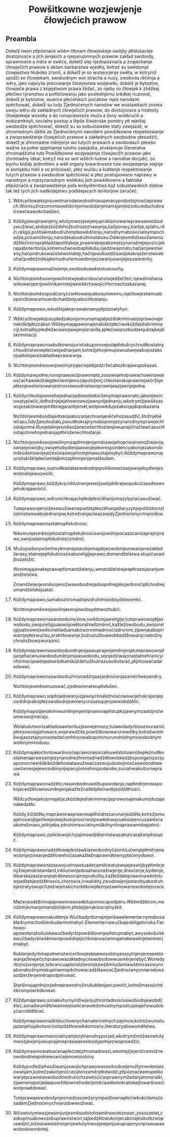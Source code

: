 <h1 align='center'>Powšitkowne wozjewjenje čłowjećich prawow</h1>
<h2>Preambla</h2>
<p>Dokelž twori płipóznaće wšěm čłonam čłowjeskeje swójby płisłušaceje dostojnosće a jich jenakich a njeparujomnych prawow zakład swobody, sprawnosće a měra w swěće,
dokelž stej njedopóznaće a znajechanje čłowječich prawow k aktam barbarstwa wjedłoj, kotrež su swědomje člowjestwa hłuboko zranili, a dokelž je so wutworjenje swěta, w kotrymž spožči so člowjekam, swobodnym wot stracha a nuzy, swoboda rěčenja a wěry, jako najwyše prócowanje čłowjestwa wozjewiło,
dokelž je bytostne, člowječe prawa z knjejstwom prawa škitać, zo njeby so čłowjek k zběžkej płećiwo tyranstwu a potłóčowanju jako poslednjemu srědkej nuzował,
dokelž je bytostne, wuwiće płećelskich poćahow mjez narodami spěchować,
dokelž su ludy Zjednoćenych narodow we wustawkach znowa swoju wěru do zakładnych čłowječich prawow, do dostojnosće a hódnoty čłowjeskeje wosoby a do runoprawosće muža a žony wobkrućili a wobzamknyli, socialny postup a lěpše žiwjenske poměry płi wjetšej swobodźe spěchować,
dokelž su so sobustawske staty zawjazali, w zhromadnym dźěle ze Zjednoćenymi narodami powšitkowne respektowanje a zwoprawdźenje člowječich prawow a zakładnych swobodow płesadźić,
dokelž je zhromadne měnjenje wo tutych prawach a swobodach płewšo wažne za połne spjelnjenje tutoho zawjazka,
proklamuje Generalna zhromadźizna
tute Powšitkowne wozjewjenje člowjecičh prawow jako zhromadny ideal, kotryž ma so wot wšěch ludow a narodow docpěć, zo bychu kóždy jednotliwc a wšě organy towaršnosće tute wozjewjenje stajnje w pomjatku měli a so prócowali, płez wučbu a kubłanje respektowanje tutych prawow a swobodow spěchować a płez postupowace naprawy w narodnym a mjezynarodnym wobłuku jich powšitkowne a faktiske płipóznaće a zwoprawdźenje pola wobydlerstwa kaž sobustawskich statow tak tež tych jich nadknjejstwu podstejacych teritorijow zaručeć.</p>
<ol>
  <li>
    <p>Wšitcyčłowjekojosuwotnarodaswobodniasujenacypodostojnosćiaprawach.Wonisuzrozumomaswědomjomwobdarjeniamajamjezsobuwduchubratrowstwawobchadźeć.</p>
  </li>
  <li>
    <p>Kóždyjewoprawnjeny,wtutymwozjewjenjuproklamowaneprawaaswobodywužiwać,atobjezkóždehožkulirozeznawanja,kažporasy,barbje,splahu,rěči,religiji,politiskimabodruhimpłeswědčenju,narodnymabosocialnympochadźe,pozamóženju,narodźeabodruhimstatusu.Dalenjesmědźasožanerozdźělečinićnazakładźepolitiskeje,prawniskejeabomjezynarodnejepozicijekrajaaboteritorija,kotremužwosobapłisłuša,njedźiwajonato,hačjenjewotwisny,hačpodrukowaćelstwomsteji,hačnjewobsedźiswójskeknježerstwoabohačpodležiněkajkemudruhemuwobmjezowanjuswojejesuwerenity.</p>
  </li>
  <li>
    <p>Kóždymaprawonažiwjenje,swoboduawěstotuwosohy.</p>
  </li>
  <li>
    <p>Nichtónjesměsownjewólnistwjeaboroboćanstwjedźeržeć;njewólnistwoawikowanjeznjewólnikamistejwewšěchswojichformachzakazanej.</p>
  </li>
  <li>
    <p>Nichtónjesměsopodćisnyććwělowanjuabosurowemu,nječłowjeskemuaboponižowacemuwobchadźenjuabochłostanju.</p>
  </li>
  <li>
    <p>Kóždymaprawo,wšudźejakoprawakmanypłipóznatyhyć.</p>
  </li>
  <li>
    <p>Wšitcyčłowjekojosupłedzakonjomruniamajabjezdiskriminaeijeprawonajenakiškitpłezzakoń.Wšiteymajapawonajenakiškitpłećiwokóždejdiskriminaciji,kotražbypłedležacewozjewjenjezraniła,apłećiwopozbudźenjuktajkejdiskriminaciji.</p>
  </li>
  <li>
    <p>Kóždymaprawonaskutkownujuristiskupomoepolapłisłušnychnutłkostatnychsudnistwowpłećiwojednanjam,kotrežjehojemupowustawjeabopozakonjupłistejacezakładneprawaranja.</p>
  </li>
  <li>
    <p>Nichtónjesměsoswojowólnjezajećwjatbjedźržećabozkrajawupokazać.</p>
  </li>
  <li>
    <p>Kóždymawpołne;runoprawosćiprawonato,zosowojehoprawaćhawinowatosćachawokóždejpłećiwonjemuzapoloženj;chłostanskoprawnejskóržbjepłeznjewotwisneanjestronskesudnistwosprawnjeazjawnjejedna.</p>
  </li>
  <li>
    <p>Kóždychłostajomnehojednanjadlawobskorženymaprawonato,jakonjewinowatyplaćić,dołhožnjejejehowinawzjawnynljednanju,wkotrymžjewšězaswojezakitowanjetrěbnegarantijemět,wotpowědujozakonjejdopokazana</p>
    <p>Nichtónjesměsodlajednanjaabozanjechnanjaněčehozasudźić,štožnjeběwčasu,hdyžjesotostało,ponutłkokrajnymabopomjezynarodnymprawjechłostajomne.Runjetaknjesměsožanećešechłostanjewuprajičhačtewčasuchłostajolnnehojednanjapłihroženechłostanje.</p>
  </li>
  <li>
    <p>Nichtónjesměswojowólnymzapłimnjenjamdoswojehopriwatnenožiwjenja,swojejeswójby,swojehobydlenjaaswojejekorespondencyabonjezakonskimškodamswojeječesćeaswojehomjenawustajenybyć.Kóždymaprawonajuristiskiškitpłećiwotajkimzapłimnjenjamaškodam.</p>
  </li>
  <li>
    <p>Kóždymaprawo,soznutłkaslataswobodnjepohibowaćasejswojebydlenjeswobodnjewuzwolić.</p>
    <p>Kóždymaprawo,kóždykra;inkluziwnjeswójswójskikrajwopušcićasodoswojehokrajawróćić.</p>
  </li>
  <li>
    <p>Kóždymaprawo,wdrunichkrajachpłedpłesćěhanjomazylpytaćawužiwać.</p>
    <p>Tuteprawonjemóžesowužiwaćwpadźepłesćěhanjadlaryzynjepolitiskicnzłóstnistwowabojednanjow,kotrežranjacileazasadyZjednoćenycnnarodow.</p>
  </li>
  <li>
    <p>Kóždymaprawonastatnupłisłušnosć.</p>
    <p>Nikomunjesměsojehostatnapłisłušnosćswojowólnjesćazaćanizaprajićprawo,swojustatnupłisłušnosćzměnić.</p>
  </li>
  <li>
    <p>Mužojoažonywžeńtwykmanejstarobjemajabjezwobmjezowanjanazakładźerasy,statnejepłisłušnosćeaboreligijeprawo,domandželstwa.stupićaswójbuzaložić.</p>
    <p>Wonimajajenakeprawapłizmandźelenju,wmandźelstwjeapłirozwjazanjumandźelstwa.</p>
    <p>Zmandźelenjesměsojenožwswobodnejadospołnejpłezjednosćipłichodnejumandźelskejustać.</p>
  </li>
  <li>
    <p>Kóždymaprawo,samabozhromadnjezdruhimiwobsydstwoměć.</p>
    <p>Nichtónjesměswojowólnjeswojewobsydstwozhubić.</p>
  </li>
  <li>
    <p>Kóždymaprawonaswobodumyslow,swědomjaareligije;tuteprawowopłijaswobodu,swojureligijuaswójswětonahladzměnić,kažtežswobodu,swojureligijuaboswójswětonahladsamabowznromadnosćizdrunimi,zjawnjeabopriwatnjepłezwučbu,praktikowanje,božuslužbuawobkedžbowanjcnabožnychnaložkowzwuraznić.</p>
  </li>
  <li>
    <p>Kóždymaprawonaswoboduměnjenjaawuprajenjeměnjenjatuteprawowopłijanjehaćenuswoboduměnjenjaaswobodu,sejnjedźiwajonastatnehranicyinformacijeaidejezesrědkamikóždehožkulirazuwobstarać,płijimowaćadaledawać.</p>
  </li>
  <li>
    <p>Kóždymaprawonaswoboduzhromadźnjaazjednoćenjazaměrliwezaměry.</p>
    <p>Nichtónjesměsonuzowač,zjednoćenstwupłisłušeć.</p>
  </li>
  <li>
    <p>Kóždymaprawo,sopłirjadowanjuzjawnychnaležnosćowswojehokrajanjeposrědnjeabopłezswobodnjewolenycnzastupjerjowwobdźělić.</p>
    <p>Kóždymapodjenakimiwuměnjenjemiprawonapłistupkzjawnymzastojnstwamwswojimkraju.</p>
    <p>Wolaludutworizakładzaawtorituzjawnejemocy;tutawoladyrbisozwuraznićpłezsowospjetowace,woprawdźite,powšitkownearunewólby,kotrežwotměwajasoztajnymwotedaćomhłosowabopotomurunohódnymswobodnymwólbnymmodusu.</p>
  </li>
  <li>
    <p>Kóždymajakočłontowaršnosćeprawonasocialnuwěstotuamóžepłeznutłkostatnenaprawyamjezynarodnezhromadnedźěłowobkedźbujoorganizacijuapomocnesrědkikóždehostatawužiwaćzaswojudostojnosćaswobodnewuwićeswojejewosobinynjeparujomnehospodarske,socialneakulturneprawa</p>
  </li>
  <li>
    <p>Kóždymaprawonadźělo,naswobodnuwólbupowołanja,napłiměrjeneaspokojacedźělowewuměnjenjakažtežnaškitpłećiwobjezdźěłnosći.</p>
    <p>Wšitcyčłowjekojomajabjczkóždejediskriminacijeprawonajenakumzduzajenakedźěło.</p>
    <p>Kóždy,kiždźěła,maprawonasprawneapłihódnezarunanjedźěła,kotrežjemuajehoswójbječłowjeskejdostojnosćiwotpowědowacueksistencuzawěsćaakotrežmaso,jelitrjeba,zdruhimisocialnymiškitnynlinaprawamidopjelnić.</p>
    <p>Kóždymaprawo,zaškitswojichzajimowdźěłarnistwazałoźićatajkimpłistupić.</p>
  </li>
  <li>
    <p>Kóždymaprawonadźěłowepłestawkiaswobodnyčasinkluziwnjepłiměrjenewobmjezowanjedźělowehočasakažtežnaprawidłownypłaćenydowol.</p>
  </li>
  <li>
    <p>Kóždymaprawonazaswojustrowotuaderjeměćeatuswojejeswójbypłiměrjenyžiwjenskistandard,inkluziwnjedosahacezežiwjenje,drasćenje,bydlenje,lěkarskezastaranjeatrěbnesocialneposłužby,kažteždaleprawonawěstotuwpadźebjezdźěłnosće,chorosće,inwalidity,zwudowjenjastarobyabodruhejestratyswojichzežiwjenskichsrědkowpłeznjezawinowanewobstejnosće.</p>
    <p>Maćerjeadźěćimajaprawonawosebitupomocapodpěru.Wšěmdźěćom,mandźelskimanjemandźelskim,płistejijenakisocialnyškit.</p>
  </li>
  <li>
    <p>Kóždymaprawonakubłanje.Wučbadyrbiznajmjeńšawelementarnymabozakładnymschodźenkudarmotnabyć.Elementarnawučbajeobligatoriska.Fachowo-apowołanskošulskawučbadyrbipowšitkownjepłistupnabyć,awysokošulskawučbadyrbiwšěmwotpowědnjejichkmanosćamnajenakewašnjewotewrjenabyć.</p>
    <p>Kublanjedyrbinapołnerozwićečłowjeskejewosobinyanasylnjenjerespektowanjačłowječichprawowazakładnycnswobodowwusměrjenebyć.Wonedyrbizrozumjenje,tolerancuapłećelstwomjezwšěmiludamiawšěmirasowymiabonabožnymiskupinamispěchowacadźěławosćZjednoćenycnnarodowzazdźerženjeměrapodpěrować.</p>
    <p>Staršimajaprěnjorjadneprawodružinukubłanjawuzwolić,kotrežmasojichdźěćomposrědkować.</p>
  </li>
  <li>
    <p>Kóždymaprawo,sonakulturnymžiwjenjuzhronladnosćeswobodnjewobdźěleć,sonadwuměłstwamiwjeselićanawědomostnympostupjeajehowudobyćacndźělbrać.</p>
    <p>Kóždymaprawonaškitduchownychamatericelnychzajimow,kotrežwurostujazanjehojakotworićelazdźěłowwědomosće,literaturyabowuměłstwa.</p>
  </li>
  <li>
    <p>Kóždymaprawonasocialnyamjezylnarodnyporjad,wkotrymžmóžasowtutymwozjewjenjuwuprajeneprawaaswobodypołnjezwoprawdźić.</p>
  </li>
  <li>
    <p>Kóždymawinowatosćenapłećotejzhromadnosći,wkotrejžjejeničcemóžneswobodneapołnewuwićejenowosobiny.</p>
    <p>Kóždypodležipłiwužiwanjuswojichprawowaswobodowjenožtymwobmjezowanjam,kotrežzakońjeničcezatónzaměrpłedwidźi,płipóznaćearespektowanjeprawowaswobodowdruhichzawěsćićasprawnymžadanjammoralki,zjawnenoporjadaapowšitkownehoderjeměćawdemokratiskejtowaršnosćiwotpowědować.</p>
    <p>TuteprawaaswobodynjesmedzasowžanympadźewnapłećiwkukcilamazasadamZjednoćenychnarodowwužiwać.</p>
  </li>
  <li>
    <p>Ničowtutymwozjewjenjunjesměsodotohosměrawułozować,zosozastat,zaskupinuabowosobuprawostwori,tajkedźěłowukonjećabotajkiskutkzwoprawdźić,kižsonawotstronjenjewtutymwozjewjenjuwuprajenycnprawowaswobodowměritej.</p>
  </li>
</ol>